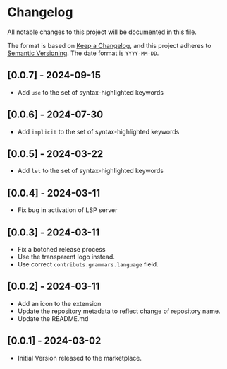 # Changelog

All notable changes to this project will be documented in this file.

The format is based on [Keep a Changelog](https://keepachangelog.com/en/1.1.0/),
and this project adheres to [Semantic Versioning](https://semver.org/spec/v2.0.0.html).
The date format is `YYYY-MM-DD`.

## [0.0.7] - 2024-09-15

- Add `use` to the set of syntax-highlighted keywords

## [0.0.6] - 2024-07-30

- Add `implicit` to the set of syntax-highlighted keywords

## [0.0.5] - 2024-03-22

- Add `let` to the set of syntax-highlighted keywords

## [0.0.4] - 2024-03-11

- Fix bug in activation of LSP server

## [0.0.3] - 2024-03-11

- Fix a botched release process
- Use the transparent logo instead.
- Use correct `contributs.grammars.language` field.

## [0.0.2] - 2024-03-11

- Add an icon to the extension
- Update the repository metadata to reflect change of repository name.
- Update the README.md

## [0.0.1] - 2024-03-02

- Initial Version released to the marketplace.

